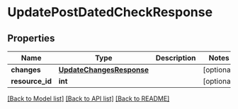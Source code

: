 # UpdatePostDatedCheckResponse

## Properties
Name | Type | Description | Notes
------------ | ------------- | ------------- | -------------
**changes** | [**UpdateChangesResponse**](UpdateChangesResponse.md) |  | [optional] 
**resource_id** | **int** |  | [optional] 

[[Back to Model list]](../README.md#documentation-for-models) [[Back to API list]](../README.md#documentation-for-api-endpoints) [[Back to README]](../README.md)


